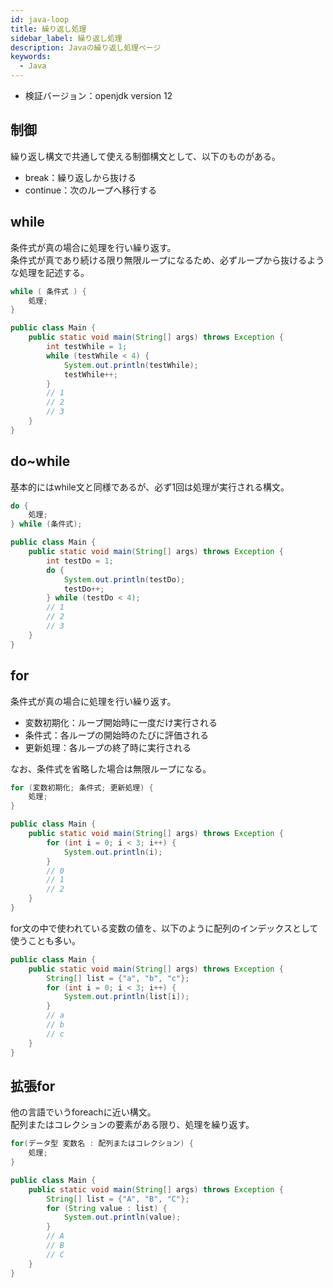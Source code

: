 ```yaml
---
id: java-loop
title: 繰り返し処理
sidebar_label: 繰り返し処理
description: Javaの繰り返し処理ページ
keywords:
  - Java
---
```


- 検証バージョン：openjdk version 12

## 制御
繰り返し構文で共通して使える制御構文として、以下のものがある。
- break：繰り返しから抜ける
- continue：次のループへ移行する

## while
条件式が真の場合に処理を行い繰り返す。  
条件式が真であり続ける限り無限ループになるため、必ずループから抜けるような処理を記述する。

```java
while ( 条件式 ) {
    処理;
}
```
```java
public class Main {
    public static void main(String[] args) throws Exception {
        int testWhile = 1;
        while (testWhile < 4) {
            System.out.println(testWhile);
            testWhile++;
        }
        // 1
        // 2
        // 3
    }
}
```

## do~while
基本的にはwhile文と同様であるが、必ず1回は処理が実行される構文。

```java
do {
    処理;
} while (条件式);
```
```java
public class Main {
    public static void main(String[] args) throws Exception {
        int testDo = 1;
        do {
            System.out.println(testDo);
            testDo++;
        } while (testDo < 4);
        // 1
        // 2
        // 3
    }
}
```

## for
条件式が真の場合に処理を行い繰り返す。
- 変数初期化：ループ開始時に一度だけ実行される
- 条件式：各ループの開始時のたびに評価される
- 更新処理：各ループの終了時に実行される

なお、条件式を省略した場合は無限ループになる。

```java
for (変数初期化; 条件式; 更新処理) {
    処理;
}
```
```java
public class Main {
    public static void main(String[] args) throws Exception {
        for (int i = 0; i < 3; i++) {
            System.out.println(i);
        }
        // 0
        // 1
        // 2
    }
}
```

for文の中で使われている変数の値を、以下のように配列のインデックスとして使うことも多い。

```java
public class Main {
    public static void main(String[] args) throws Exception {
        String[] list = {"a", "b", "c"};
        for (int i = 0; i < 3; i++) {
            System.out.println(list[i]);
        }
        // a
        // b
        // c
    }
}
```

## 拡張for
他の言語でいうforeachに近い構文。  
配列またはコレクションの要素がある限り、処理を繰り返す。

```java
for(データ型 変数名 : 配列またはコレクション) {
    処理;
}
```
```java
public class Main {
    public static void main(String[] args) throws Exception {
        String[] list = {"A", "B", "C"};
        for (String value : list) {
            System.out.println(value);
        }
        // A
        // B
        // C
    }
}
```